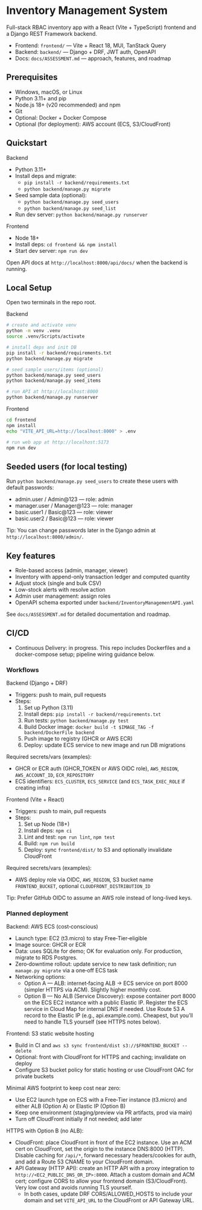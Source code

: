 # Inventory Management System

Full-stack RBAC inventory app with a React (Vite + TypeScript) frontend and a Django REST Framework backend.

- Frontend: `frontend/` — Vite + React 18, MUI, TanStack Query
- Backend: `backend/` — Django + DRF, JWT auth, OpenAPI
- Docs: `docs/ASSESSMENT.md` — approach, features, and roadmap

## Prerequisites

- Windows, macOS, or Linux
- Python 3.11+ and pip
- Node.js 18+ (v20 recommended) and npm
- Git
- Optional: Docker + Docker Compose
- Optional (for deployment): AWS account (ECS, S3/CloudFront)

## Quickstart

Backend
- Python 3.11+
- Install deps and migrate:
  - `pip install -r backend/requirements.txt`
  - `python backend/manage.py migrate`
- Seed sample data (optional):
  - `python backend/manage.py seed_users`
  - `python backend/manage.py seed_list`
- Run dev server: `python backend/manage.py runserver`

Frontend
- Node 18+
- Install deps: `cd frontend && npm install`
- Start dev server: `npm run dev`

Open API docs at `http://localhost:8000/api/docs/` when the backend is running.

## Local Setup


Open two terminals in the repo root.

Backend

```bash
# create and activate venv
python -m venv .venv
source .venv/Scripts/activate

# install deps and init DB
pip install -r backend/requirements.txt
python backend/manage.py migrate

# seed sample users/items (optional)
python backend/manage.py seed_users
python backend/manage.py seed_items

# run API at http://localhost:8000
python backend/manage.py runserver
```

Frontend

```bash
cd frontend
npm install
echo "VITE_API_URL=http://localhost:8000" > .env

# run web app at http://localhost:5173
npm run dev
```

## Seeded users (for local testing)
Run `python backend/manage.py seed_users` to create these users with default passwords:

- admin.user / Admin@123 — role: admin
- manager.user / Manager@123 — role: manager
- basic.user1 / Basic@123 — role: viewer
- basic.user2 / Basic@123 — role: viewer

Tip: You can change passwords later in the Django admin at `http://localhost:8000/admin/`.

## Key features
- Role-based access (admin, manager, viewer)
- Inventory with append-only transaction ledger and computed quantity
- Adjust stock (single and bulk CSV)
- Low-stock alerts with resolve action
- Admin user management: assign roles
- OpenAPI schema exported under `backend/InventoryManagementAPI.yaml`

See `docs/ASSESSMENT.md` for detailed documentation and roadmap.

## CI/CD
- Continuous Delivery: in progress. This repo includes Dockerfiles and a docker-compose setup; pipeline wiring guidance below.

### Workflows

Backend (Django + DRF)
- Triggers: push to main, pull requests
- Steps:
  1. Set up Python (3.11)
  2. Install deps: `pip install -r backend/requirements.txt`
  3. Run tests: `python backend/manage.py test`
  4. Build Docker image: `docker build -t $IMAGE_TAG -f backend/DockerFile backend`
  5. Push image to registry (GHCR or AWS ECR)
  6. Deploy: update ECS service to new image and run DB migrations

Required secrets/vars (examples):
- GHCR or ECR auth (GHCR_TOKEN or AWS OIDC role), `AWS_REGION`, `AWS_ACCOUNT_ID`, `ECR_REPOSITORY`
- ECS identifiers: `ECS_CLUSTER`, `ECS_SERVICE` (and `ECS_TASK_EXEC_ROLE` if creating infra)

Frontend (Vite + React)
- Triggers: push to main, pull requests
- Steps:
  1. Set up Node (18+)
  2. Install deps: `npm ci`
  3. Lint and test: `npm run lint`, `npm test`
  4. Build: `npm run build`
  5. Deploy: sync `frontend/dist/` to S3 and optionally invalidate CloudFront

Required secrets/vars (examples):
- AWS deploy role via OIDC, `AWS_REGION`, S3 bucket name `FRONTEND_BUCKET`, optional `CLOUDFRONT_DISTRIBUTION_ID`

Tip: Prefer GitHub OIDC to assume an AWS role instead of long-lived keys.

### Planned deployment

Backend: AWS ECS (cost‑conscious)
- Launch type: EC2 (t3.micro) to stay Free‑Tier‑eligible
- Image source: GHCR or ECR
- Data: uses SQLite for demo; OK for evaluation only. For production, migrate to RDS Postgres.
- Zero‑downtime rollout: update service to new task definition; run `manage.py migrate` via a one‑off ECS task
- Networking options:
  - Option A — ALB: internet‑facing ALB → ECS service on port 8000 (simpler HTTPS via ACM). Slightly higher monthly cost.
  - Option B — No ALB (Service Discovery): expose container port 8000 on the ECS EC2 instance with a public Elastic IP. Register the ECS service in Cloud Map for internal DNS if needed. Use Route 53 A record to the Elastic IP (e.g., api.example.com). Cheapest, but you’ll need to handle TLS yourself (see HTTPS notes below).

Frontend: S3 static website hosting
- Build in CI and `aws s3 sync frontend/dist s3://$FRONTEND_BUCKET --delete`
- Optional: front with CloudFront for HTTPS and caching; invalidate on deploy
- Configure S3 bucket policy for static hosting or use CloudFront OAC for private buckets

Minimal AWS footprint to keep cost near zero:
- Use EC2 launch type on ECS with a Free‑Tier instance (t3.micro) and either ALB (Option A) or Elastic IP (Option B)
- Keep one environment (staging/preview via PR artifacts, prod via main)
- Turn off CloudFront initially if not needed; add later

HTTPS with Option B (no ALB):
- CloudFront: place CloudFront in front of the EC2 instance. Use an ACM cert on CloudFront, set the origin to the instance DNS:8000 (HTTP). Disable caching for `/api/*`, forward necessary headers/cookies for auth, and add a Route 53 CNAME to your CloudFront domain.
- API Gateway (HTTP API): create an HTTP API with a proxy integration to `http://<EC2_PUBLIC_DNS_OR_IP>:8000`. Attach a custom domain and ACM cert; configure CORS to allow your frontend domain (S3/CloudFront). Very low cost and avoids running TLS yourself.
  - In both cases, update DRF CORS/ALLOWED_HOSTS to include your domain and set `VITE_API_URL` to the CloudFront or API Gateway URL.

